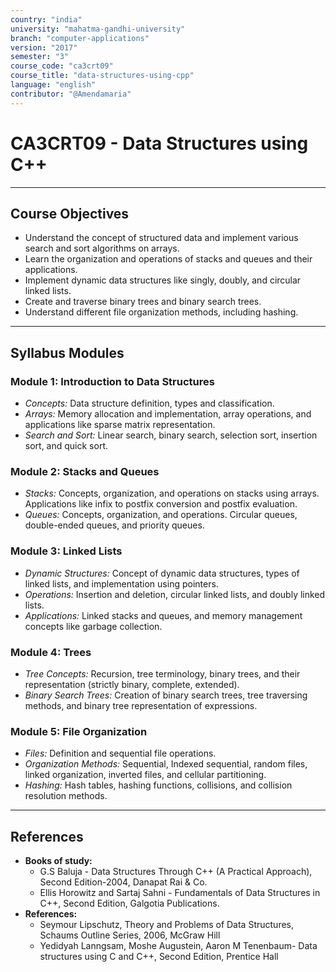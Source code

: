 ```yaml
---
country: "india"
university: "mahatma-gandhi-university"
branch: "computer-applications"
version: "2017"
semester: "3"
course_code: "ca3crt09"
course_title: "data-structures-using-cpp"
language: "english"
contributor: "@Amendamaria"
---
```

# CA3CRT09 - Data Structures using C++

---
## Course Objectives

* Understand the concept of structured data and implement various search and sort algorithms on arrays.
* Learn the organization and operations of stacks and queues and their applications.
* Implement dynamic data structures like singly, doubly, and circular linked lists.
* Create and traverse binary trees and binary search trees.
* Understand different file organization methods, including hashing.

---
## Syllabus Modules

### Module 1: Introduction to Data Structures
* *Concepts:* Data structure definition, types and classification.
* *Arrays:* Memory allocation and implementation, array operations, and applications like sparse matrix representation.
* *Search and Sort:* Linear search, binary search, selection sort, insertion sort, and quick sort.

### Module 2: Stacks and Queues
* *Stacks:* Concepts, organization, and operations on stacks using arrays. Applications like infix to postfix conversion and postfix evaluation.
* *Queues:* Concepts, organization, and operations. Circular queues, double-ended queues, and priority queues.

### Module 3: Linked Lists
* *Dynamic Structures:* Concept of dynamic data structures, types of linked lists, and implementation using pointers.
* *Operations:* Insertion and deletion, circular linked lists, and doubly linked lists.
* *Applications:* Linked stacks and queues, and memory management concepts like garbage collection.

### Module 4: Trees
* *Tree Concepts:* Recursion, tree terminology, binary trees, and their representation (strictly binary, complete, extended).
* *Binary Search Trees:* Creation of binary search trees, tree traversing methods, and binary tree representation of expressions.

### Module 5: File Organization
* *Files:* Definition and sequential file operations.
* *Organization Methods:* Sequential, Indexed sequential, random files, linked organization, inverted files, and cellular partitioning.
* *Hashing:* Hash tables, hashing functions, collisions, and collision resolution methods.

---
## References
* **Books of study:**
    * G.S Baluja - Data Structures Through C++ (A Practical Approach), Second Edition-2004, Danapat Rai & Co.
    * Ellis Horowitz and Sartaj Sahni - Fundamentals of Data Structures in C++, Second Edition, Galgotia Publications.
* **References:**
    * Seymour Lipschutz, Theory and Problems of Data Structures, Schaums Outline Series, 2006, McGraw Hill
    * Yedidyah Lanngsam, Moshe Augustein, Aaron M Tenenbaum- Data structures using C and C++, Second Edition, Prentice Hall
